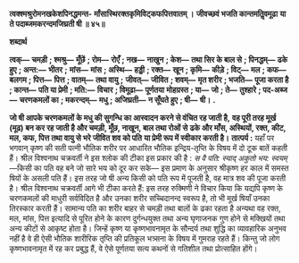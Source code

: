 **त्वक्श्मश्रुरोमनखकेशपिनद्धमन्त-** **र्मांसास्थिरक्तकृमिविट्कफपित्तवातम् ।** **जीवच्छवं भजति कान्तमतिॢवमूढा** **या ते पदाब्जमकरन्दमजिघ्रती षी ॥ ४५॥** 

**शब्दार्थ** 

**त्वक्—** **चमड़ी** **; श्मश्रु—** **मूँछें** **; रोम—** **रोएँ** **; नख—** **नाखुन** **; केश—** **तथा सिर के बाल से** **; पिनद्धम्—** **ढके हुए** **; अन्त:—** **भीतर** **;** **मांस—** **मांस** **; अस्थि—** **हड्डी** **; रक्त—** **खून** **; कृमि—** **कीड़े** **; विट्—** **मल** **; कफ—** **बलगम** **; पित्त—** **पित्त** **; वातम्—** **तथा वायु** **;** **जीवत्—** **जीवित** **; शवम्—** **मृत शरीर** **; भजति—** **पूजा करता है** **; कान्त—** **पति या प्रेमी** **; मति:—** **विचार** **; विमूढा—** **पूर्णतया** **मोहग्रस्त** **; या—** **जो** **; ते—** **तुश्हारे** **; पद-अब्ज—** **चरणकमलों का** **; मकरन्दम्—** **मधु** **; अजिघ्रती—** **न सूँघते हुए** **; षी—** **षी।** **.** 

**जो षी आपके चरणकमलों के मधु की सुगन्धि का आस्वादन करने से वंचित रह जाती है,** **वह पूरी तरह मूर्ख (मूढ) बन कर रह जाती है और चमड़ी, मूँछ, नाखून, बाल तथा रोओं से** **ढके और माँस, अस्थियों, रक्त, कीट, मल, कफ, पित्त तथा वायु से भरे जीवित शव को पति** **या प्रेमी रूप में स्वीकार करती है।** **तात्पर्य :** यहाँ पर भगवान् कृष्ण की सती पत्नी भौतिक शरीर पर आधारित भौतिक इन्द्रिय-तृप्ति के विषय में दो टूक बातें कहती हैं। श्रील विश्वनाथ चक्रवर्ती ने इस श्लोक की टीका इस प्रकार की है : *स वै पति: स्याद् अकुतो भय: स्वयम्* —किसी का पति वह बने जो सारे भय को दूर कर सके— इस प्रमाण के अनुसार श्रीकृष्ण हर काल में समस्त षियों के असली पति हैं। इस तरह जो षी अन्य किसी को पति रूप में पूजती है, वह मात्र शव की पूजा करती है। श्रील विश्वनाथ चक्रवर्ती आगे भी टीका करते हैं: इस तरह रुक्मिणी ने विचार किया कि यद्यपि कृष्ण के चरणकमलों की माधुरी सर्वविदित है और उनका शरीर सच्चिदानन्द स्वरूप है, तो भी मूर्ख षियाँ उनका तिरस्कार करती हैं। सामान्य पति का शरीर बाहर से चमड़ी तथा बालों के ढका रहता है अन्यथा वह रक्त, मल, मांस, पित्त इत्यादि से पूरित होने के कारण दुर्गन्धयुक्त तथा अन्य घृणाजनक गुण होने से मक्खियों तथा अन्य कीटों से आकृष्ट होता है। जिन्हें कृष्ण या कृष्णभावनामृत के सौन्दर्य तथा शुद्धि का व्यावहारिक अनुभव नहीं है वे ही ऐसी भौतिक शारीरिक तृप्ति की प्रतिकूल भत्र्सना के विषय में गुमराह रहते हैं। किन्तु जो लोग कृष्णभावनामृत में रह कर प्रबुद्ध हैं, वे ऐसे पूर्णतया सत्य कथनों से गतिशील तथा प्रोत्साहित होंगे।  